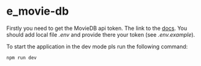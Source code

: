 # e_movie-db

Firstly you need to get the MovieDB api token.
The link to the [docs](https://developers.themoviedb.org/3).
You should add local file *.env* and provide there your token (see *.env.example*). 

To start the application in the dev mode pls run the following command:
```bash
npm run dev
```
